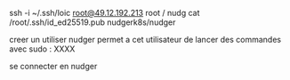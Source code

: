 ssh -i ~/.ssh/loic root@49.12.192.213
root / nudg
cat /root/.ssh/id_ed25519.pub
nudgerk8s/nudger

creer un utiliser nudger
permet a cet utilisateur de lancer des commandes avec sudo : XXXX

se connecter en nudger
